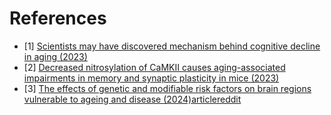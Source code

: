 # References
- [1] [Scientists may have discovered mechanism behind cognitive decline in aging (2023)](https://medicalxpress.com/news/2023-07-scientists-mechanism-cognitive-decline-aging.html)
- [2] [Decreased nitrosylation of CaMKII causes aging-associated impairments in memory and synaptic plasticity in mice (2023)](https://www.science.org/doi/10.1126/scisignal.ade5892)
- [3] [The effects of genetic and modifiable risk factors on brain regions vulnerable to ageing and disease (2024)](https://www.nature.com/articles/s41467-024-46344-2)[article](https://www.ox.ac.uk/news/2024-03-27-risk-factors-faster-aging-brain-revealed-new-study)[reddit](https://www.reddit.com/r/science/comments/1bp7tlt/risk_factors_for_faster_aging_in_the_brain_that/)